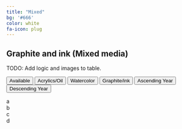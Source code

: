 ```yaml
---
title: "Mixed"
bg: '#666'
color: white
fa-icon: plug
---
```

<a name="mixedMedia"></a>

## Graphite and ink (Mixed media)

<!-- https://github.com/patrickkunka/mixitup -->
TODO: Add logic and images to table.

<button class="filter" data-filter=".category-4">Available</button>
<button class="filter" data-filter=".category-1">Acrylics/Oil</button>
<button class="filter" data-filter=".category-2">Watercolor</button>
<button class="filter" data-filter=".category-3">Graphite/ink</button>
<button class="sort" data-sort="my-order:asc">Ascending Year</button>
<button class="sort" data-sort="my-order:desc">Descending Year</button>

<div id="Container">
    <div class="mix category-1" data-my-order="1"> a </div>
    <div class="mix category-1" data-my-order="2"> b </div>
    <div class="mix category-2" data-my-order="3"> c </div>
    <div class="mix category-2" data-my-order="4"> d </div>
</div>


